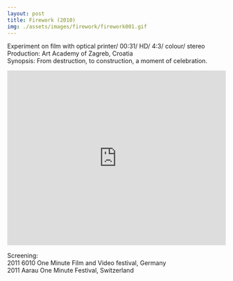 ```yaml
---
layout: post
title: Firework (2010)
img: ./assets/images/firework/firework001.gif
---
```


Experiment on film with optical printer/ 00:31/ HD/ 4:3/ colour/ stereo  
Production: Art Academy of Zagreb, Croatia  
Synopsis: From destruction, to construction, a moment of celebration.

<div style="padding:80% 0 0 0;position:relative;">
  <iframe src="https://player.vimeo.com/video/34151924?title=0&portrait=0&byline=0&dnt=1" style="position:absolute;top:0;left:0;width:100%;height:100%;" frameborder="0" allow="autoplay; fullscreen; picture-in-picture" allowfullscreen></iframe>
</div><script src="https://player.vimeo.com/api/player.js"></script>

Screening:  
2011 6010 One Minute Film and Video festival, Germany  
2011 Aarau One Minute Festival, Switzerland
